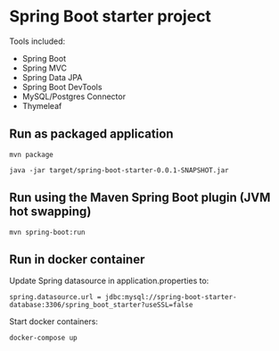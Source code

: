 # Spring Boot starter project

Tools included:
* Spring Boot
* Spring MVC
* Spring Data JPA
* Spring Boot DevTools
* MySQL/Postgres Connector
* Thymeleaf

## Run as packaged application

`mvn package`

`java -jar target/spring-boot-starter-0.0.1-SNAPSHOT.jar`

## Run using the Maven Spring Boot plugin (JVM hot swapping)
`mvn spring-boot:run`

## Run in docker container
 Update Spring datasource in application.properties to:
  
`spring.datasource.url = jdbc:mysql://spring-boot-starter-database:3306/spring_boot_starter?useSSL=false`

Start docker containers:

`docker-compose up`
